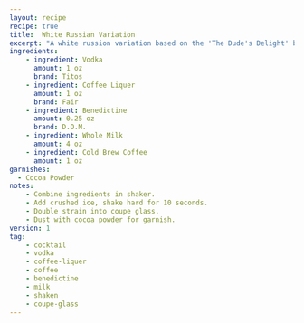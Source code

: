 ```yaml
---
layout: recipe
recipe: true
title:  White Russian Variation
excerpt: "A white russion variation based on the 'The Dude's Delight' by Tim Webb."
ingredients:
    - ingredient: Vodka
      amount: 1 oz
      brand: Titos
    - ingredient: Coffee Liquer
      amount: 1 oz
      brand: Fair
    - ingredient: Benedictine
      amount: 0.25 oz
      brand: D.O.M.
    - ingredient: Whole Milk
      amount: 4 oz
    - ingredient: Cold Brew Coffee
      amount: 1 oz
garnishes:
  - Cocoa Powder
notes:
    - Combine ingredients in shaker.
    - Add crushed ice, shake hard for 10 seconds.
    - Double strain into coupe glass.
    - Dust with cocoa powder for garnish.
version: 1
tag:
    - cocktail
    - vodka
    - coffee-liquer
    - coffee
    - benedictine
    - milk
    - shaken
    - coupe-glass
---
```

